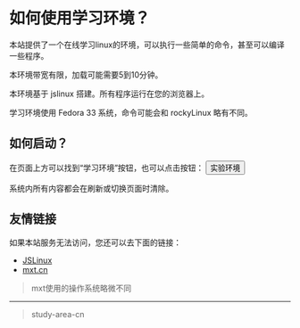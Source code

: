 # 如何使用学习环境？

本站提供了一个在线学习linux的环境，可以执行一些简单的命令，甚至可以编译一些程序。

本环境带宽有限，加载可能需要5到10分钟。

本环境基于 jslinux 搭建。所有程序运行在您的浏览器上。

学习环境使用 Fedora 33 系统，命令可能会和 rockyLinux 略有不同。

## 如何启动？

在页面上方可以找到“学习环境”按钮，也可以点击按钮：
<button onclick="stbtn()">实验环境</button>

系统内所有内容都会在刷新或切换页面时清除。

## 友情链接

如果本站服务无法访问，您还可以去下面的链接：

* [JSLinux](https://bellard.org/jslinux/vm.html?cpu=riscv64&url=fedora33-riscv.cfg&mem=256)
* [mxt.cn](https://mxt.cn/lxojres/jslinux/index.html)

> mxt使用的操作系统略微不同

---
> study-area-cn

